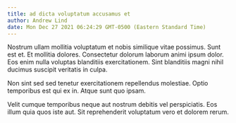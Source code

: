 ```yaml
---
title: ad dicta voluptatum accusamus et
author: Andrew Lind
date: Mon Dec 27 2021 06:24:29 GMT-0500 (Eastern Standard Time)
---
```

Nostrum ullam mollitia voluptatum et nobis similique vitae possimus. Sunt est et. Et mollitia dolores. Consectetur dolorum laborum animi ipsum dolor. Eos enim nulla voluptas blanditiis exercitationem. Sint blanditiis magni nihil ducimus suscipit veritatis in culpa.

 Non sint sed sed tenetur exercitationem repellendus molestiae. Optio temporibus est qui ex in. Atque sunt quo ipsam.

 Velit cumque temporibus neque aut nostrum debitis vel perspiciatis. Eos illum quia quos iste aut. Sit reprehenderit voluptatum vero et dolorem rerum.